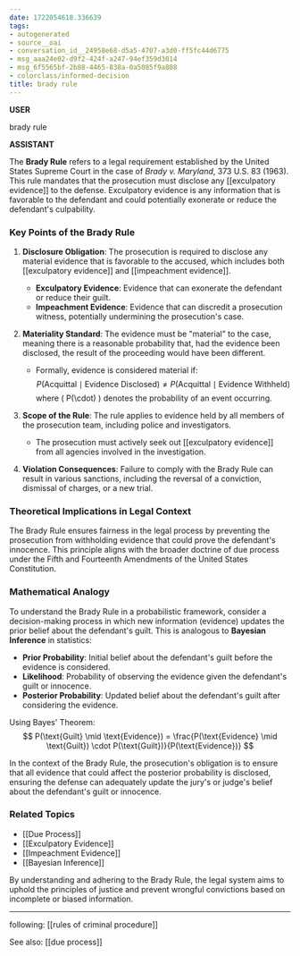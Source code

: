 ```yaml
---
date: 1722054618.336639
tags:
- autogenerated
- source__oai
- conversation_id__24958e68-d5a5-4707-a3d0-ff5fc44d6775
- msg_aaa24e02-d9f2-424f-a247-94ef359d3014
- msg_6f5565bf-2b88-4465-838a-0a5085f9a808
- colorclass/informed-decision
title: brady rule
---
```


**USER**

brady rule


**ASSISTANT**

The **Brady Rule** refers to a legal requirement established by the United States Supreme Court in the case of *Brady v. Maryland*, 373 U.S. 83 (1963). This rule mandates that the prosecution must disclose any [[exculpatory evidence]] to the defense. Exculpatory evidence is any information that is favorable to the defendant and could potentially exonerate or reduce the defendant's culpability.

### Key Points of the Brady Rule

1. **Disclosure Obligation**: The prosecution is required to disclose any material evidence that is favorable to the accused, which includes both [[exculpatory evidence]] and [[impeachment evidence]].
   - **Exculpatory Evidence**: Evidence that can exonerate the defendant or reduce their guilt.
   - **Impeachment Evidence**: Evidence that can discredit a prosecution witness, potentially undermining the prosecution's case.

2. **Materiality Standard**: The evidence must be "material" to the case, meaning there is a reasonable probability that, had the evidence been disclosed, the result of the proceeding would have been different.
   - Formally, evidence is considered material if:
     $$ P(\text{Acquittal} \mid \text{Evidence Disclosed}) \neq P(\text{Acquittal} \mid \text{Evidence Withheld}) $$
     where \( P(\cdot) \) denotes the probability of an event occurring.

3. **Scope of the Rule**: The rule applies to evidence held by all members of the prosecution team, including police and investigators.
   - The prosecution must actively seek out [[exculpatory evidence]] from all agencies involved in the investigation.

4. **Violation Consequences**: Failure to comply with the Brady Rule can result in various sanctions, including the reversal of a conviction, dismissal of charges, or a new trial.

### Theoretical Implications in Legal Context

The Brady Rule ensures fairness in the legal process by preventing the prosecution from withholding evidence that could prove the defendant's innocence. This principle aligns with the broader doctrine of due process under the Fifth and Fourteenth Amendments of the United States Constitution.

### Mathematical Analogy

To understand the Brady Rule in a probabilistic framework, consider a decision-making process in which new information (evidence) updates the prior belief about the defendant's guilt. This is analogous to **Bayesian Inference** in statistics:
- **Prior Probability**: Initial belief about the defendant's guilt before the evidence is considered.
- **Likelihood**: Probability of observing the evidence given the defendant's guilt or innocence.
- **Posterior Probability**: Updated belief about the defendant's guilt after considering the evidence.

Using Bayes' Theorem:
$$ P(\text{Guilt} \mid \text{Evidence}) = \frac{P(\text{Evidence} \mid \text{Guilt}) \cdot P(\text{Guilt})}{P(\text{Evidence})} $$

In the context of the Brady Rule, the prosecution's obligation is to ensure that all evidence that could affect the posterior probability is disclosed, ensuring the defense can adequately update the jury's or judge's belief about the defendant's guilt or innocence.

### Related Topics

- [[Due Process]]
- [[Exculpatory Evidence]]
- [[Impeachment Evidence]]
- [[Bayesian Inference]]

By understanding and adhering to the Brady Rule, the legal system aims to uphold the principles of justice and prevent wrongful convictions based on incomplete or biased information.


---


following: [[rules of criminal procedure]]

See also: [[due process]]